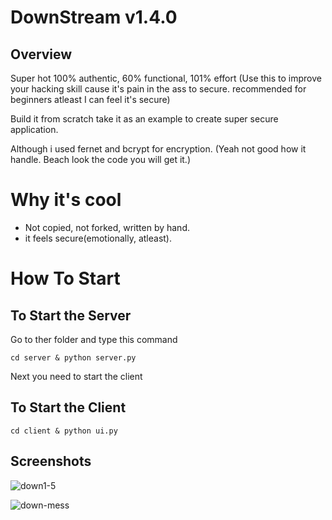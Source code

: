 
# DownStream v1.4.0

## Overview
 Super hot 100% authentic, 60% functional, 101% effort (Use this to improve your hacking skill cause it's pain in the ass to secure. recommended for beginners atleast I can feel it's secure)

Build it from scratch take it as an example to create super secure application.

Although i used fernet and bcrypt for encryption.
(Yeah not good how it handle. Beach look the code you will get it.)

# Why it's cool
 - Not copied, not forked, written by hand.
 - it feels secure(emotionally, atleast).

# How To Start

 ## To Start the Server

Go to ther folder and type this command
~~~
cd server & python server.py
~~~

Next you need to start the client

## To Start the Client

~~~
cd client & python ui.py
~~~

## Screenshots

 ![down1-5](https://github.com/0smic/DownStream/assets/146622216/d0644331-f1ce-4a05-b560-eece56ff23fb)


 ![down-mess](https://github.com/0smic/DownStream/assets/146622216/13c48152-c0b6-43b8-a391-d8cc58cea2de)

 


